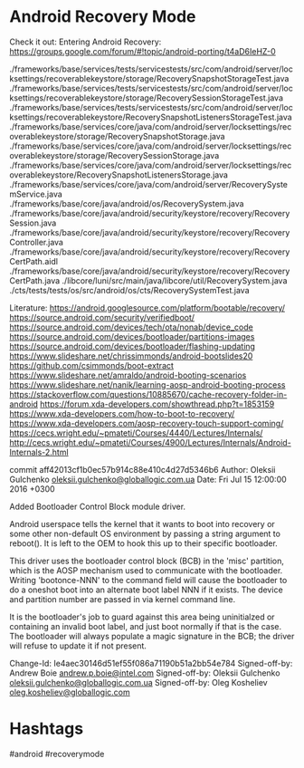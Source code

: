 # Android Recovery Mode

Check it out:
	Entering Android Recovery:
		https://groups.google.com/forum/#!topic/android-porting/t4aD6IeHZ-0

./frameworks/base/services/tests/servicestests/src/com/android/server/locksettings/recoverablekeystore/storage/RecoverySnapshotStorageTest.java
./frameworks/base/services/tests/servicestests/src/com/android/server/locksettings/recoverablekeystore/storage/RecoverySessionStorageTest.java
./frameworks/base/services/tests/servicestests/src/com/android/server/locksettings/recoverablekeystore/RecoverySnapshotListenersStorageTest.java
./frameworks/base/services/core/java/com/android/server/locksettings/recoverablekeystore/storage/RecoverySnapshotStorage.java
./frameworks/base/services/core/java/com/android/server/locksettings/recoverablekeystore/storage/RecoverySessionStorage.java
./frameworks/base/services/core/java/com/android/server/locksettings/recoverablekeystore/RecoverySnapshotListenersStorage.java
./frameworks/base/services/core/java/com/android/server/RecoverySystemService.java
./frameworks/base/core/java/android/os/RecoverySystem.java
./frameworks/base/core/java/android/security/keystore/recovery/RecoverySession.java
./frameworks/base/core/java/android/security/keystore/recovery/RecoveryController.java
./frameworks/base/core/java/android/security/keystore/recovery/RecoveryCertPath.aidl
./frameworks/base/core/java/android/security/keystore/recovery/RecoveryCertPath.java
./libcore/luni/src/main/java/libcore/util/RecoverySystem.java
./cts/tests/tests/os/src/android/os/cts/RecoverySystemTest.java


Literature:
https://android.googlesource.com/platform/bootable/recovery/
https://source.android.com/security/verifiedboot/
https://source.android.com/devices/tech/ota/nonab/device_code
https://source.android.com/devices/bootloader/partitions-images
https://source.android.com/devices/bootloader/flashing-updating
https://www.slideshare.net/chrissimmonds/android-bootslides20
https://github.com/csimmonds/boot-extract
https://www.slideshare.net/amraldo/android-booting-scenarios
https://www.slideshare.net/nanik/learning-aosp-android-booting-process
https://stackoverflow.com/questions/10885670/cache-recovery-folder-in-android
https://forum.xda-developers.com/showthread.php?t=1853159
https://www.xda-developers.com/how-to-boot-to-recovery/
https://www.xda-developers.com/aosp-recovery-touch-support-coming/
https://cecs.wright.edu/~pmateti/Courses/4440/Lectures/Internals/
http://cecs.wright.edu/~pmateti/Courses/4900/Lectures/Internals/Android-Internals-2.html


commit aff42013cf1b0ec57b914c88e410c4d27d5346b6
Author: Oleksii Gulchenko <oleksii.gulchenko@globallogic.com.ua>
Date:   Fri Jul 15 12:00:00 2016 +0300

Added Bootloader Control Block module driver.

Android userspace tells the kernel that it wants to boot into recovery
or some other non-default OS environment by passing a string argument
to reboot(). It is left to the OEM to hook this up to their specific
bootloader.

This driver uses the bootloader control block (BCB) in the 'misc'
partition, which is the AOSP mechanism used to communicate with
the bootloader. Writing 'bootonce-NNN' to the command field
will cause the bootloader to do a oneshot boot into an alternate
boot label NNN if it exists. The device and partition number are
passed in via kernel command line.

It is the bootloader's job to guard against this area being uninitialzed
or containing an invalid boot label, and just boot normally if that
is the case. The bootloader will always populate a magic signature in
the BCB; the driver will refuse to update it if not present.

Change-Id: Ie4aec30146d51ef55f086a71190b51a2bb54e784
Signed-off-by: Andrew Boie <andrew.p.boie@intel.com>
Signed-off-by: Oleksii Gulchenko <oleksii.gulchenko@globallogic.com.ua>
Signed-off-by: Oleg Kosheliev <oleg.kosheliev@globallogic.com>


# Hashtags

#android #recoverymode
